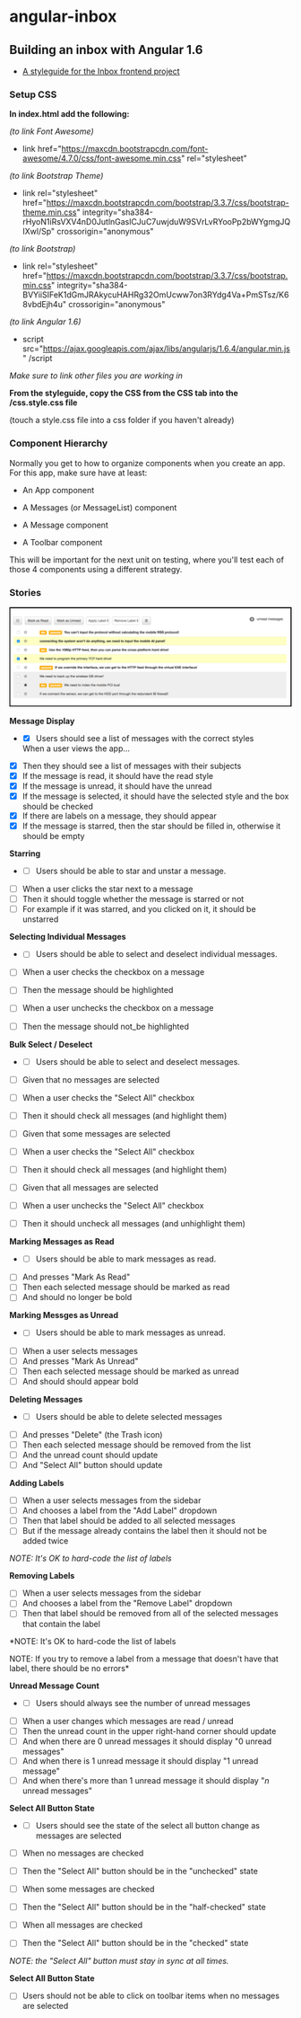 # angular-inbox
## Building an inbox with Angular 1.6

* [A styleguide for the Inbox frontend project](https://github.com/gSchool/inbox-styleguide)

### Setup CSS

**In index.html add the following:**

*(to link Font Awesome)*

* link href="https://maxcdn.bootstrapcdn.com/font-awesome/4.7.0/css/font-awesome.min.css" rel="stylesheet"

*(to link Bootstrap Theme)*

* link rel="stylesheet" href="https://maxcdn.bootstrapcdn.com/bootstrap/3.3.7/css/bootstrap-theme.min.css" integrity="sha384-rHyoN1iRsVXV4nD0JutlnGaslCJuC7uwjduW9SVrLvRYooPp2bWYgmgJQIXwl/Sp" crossorigin="anonymous"

*(to link Bootstrap)*

* link rel="stylesheet" href="https://maxcdn.bootstrapcdn.com/bootstrap/3.3.7/css/bootstrap.min.css" integrity="sha384-BVYiiSIFeK1dGmJRAkycuHAHRg32OmUcww7on3RYdg4Va+PmSTsz/K68vbdEjh4u" crossorigin="anonymous"

*(to link Angular 1.6)*

* script src="https://ajax.googleapis.com/ajax/libs/angularjs/1.6.4/angular.min.js" /script

*Make sure to link other files you are working in*

**From the styleguide, copy the CSS from the CSS tab into the /css.style.css file**

(touch a style.css file into a css folder if you haven't already)

### Component Hierarchy

Normally you get to how to organize components when you create an app. For this app, make sure have at least:

* An App component

* A Messages (or MessageList) component

* A Message component

* A Toolbar component

This will be important for the next unit on testing, where you'll test each of those 4 components using a different strategy.

### Stories

![Inbox](Images/Inbox.png)

**Message Display**

* - [x] Users should see a list of messages with the correct styles

  When a user views the app...
 - [x] Then they should see a list of messages with their subjects
 - [x] If the message is read, it should have the read style
 - [x] If the message is unread, it should have the unread
 - [x] If the message is selected, it should have the selected style and the box should be checked
 - [x] If there are labels on a message, they should appear
 - [x] If the message is starred, then the star should be filled in, otherwise it should be empty

**Starring**

*  - [ ] Users should be able to star and unstar a message.

 - [ ] When a user clicks the star next to a message
 - [ ] Then it should toggle whether the message is starred or not
 - [ ] For example if it was starred, and you clicked on it, it should be unstarred

**Selecting Individual Messages**

*  - [ ] Users should be able to select and deselect individual messages.

 - [ ] When a user checks the checkbox on a message
 - [ ] Then the message should be highlighted

 - [ ] When a user unchecks the checkbox on a message
 - [ ] Then the message should not_be highlighted

**Bulk Select / Deselect**

*  - [ ] Users should be able to select and deselect messages.

 - [ ] Given that no messages are selected
 - [ ] When a user checks the "Select All" checkbox
 - [ ] Then it should check all messages (and highlight them)

 - [ ] Given that some messages are selected
 - [ ] When a user checks the "Select All" checkbox
 - [ ] Then it should check all messages (and highlight them)

 - [ ] Given that all messages are selected
 - [ ] When a user unchecks the "Select All" checkbox
 - [ ] Then it should uncheck all messages (and unhighlight them)

**Marking Messages as Read**

*  - [ ] Users should be able to mark messages as read.

 - [ ] And presses "Mark As Read"
 - [ ] Then each selected message should be marked as read
 - [ ] And should no longer be bold

**Marking Messges as Unread**

*  - [ ] Users should be able to mark messages as unread.

 - [ ] When a user selects messages
 - [ ] And presses "Mark As Unread"
 - [ ] Then each selected message should be marked as unread
 - [ ] And should should appear bold

**Deleting Messages**

*  - [ ] Users should be able to delete selected messages

 - [ ] And presses "Delete" (the Trash icon)
 - [ ] Then each selected message should be removed from the list
 - [ ] And the unread count should update
 - [ ] And "Select All" button should update

**Adding Labels**

 - [ ] When a user selects messages from the sidebar
 - [ ] And chooses a label from the "Add Label" dropdown
 - [ ] Then that label should be added to all selected messages
 - [ ] But if the message already contains the label then it should not be added twice

*NOTE: It's OK to hard-code the list of labels*

**Removing Labels**

 - [ ] When a user selects messages from the sidebar
 - [ ] And chooses a label from the "Remove Label" dropdown
 - [ ] Then that label should be removed from all of the selected messages that contain the label

*NOTE: It's OK to hard-code the list of labels

NOTE: If you try to remove a label from a message that doesn't have that label, there should be no errors*

**Unread Message Count**

*  - [ ] Users should always see the number of unread messages

 - [ ] When a user changes which messages are read / unread
 - [ ] Then the unread count in the upper right-hand corner should update
 - [ ] And when there are 0 unread messages it should display "0 unread messages"
 - [ ] And when there is 1 unread message it should display "1 unread message"
 - [ ] And when there's more than 1 unread message it should display "_n_ unread messages"

**Select All Button State**

*  - [ ] Users should see the state of the select all button change as messages are selected

 - [ ] When no messages are checked
 - [ ] Then the "Select All" button should be in the "unchecked" state

 - [ ] When some messages are checked
 - [ ] Then the "Select All" button should be in the "half-checked" state

 - [ ] When all messages are checked
 - [ ] Then the "Select All" button should be in the "checked" state

*NOTE: the "Select All" button must stay in sync at all times.*

**Select All Button State**

 - [ ] Users should not be able to click on toolbar items when no messages are selected
